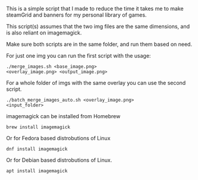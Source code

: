 This is a simple script that I made to reduce the time it takes me to make steamGrid and banners for my personal library of games.

This script(s) assumes that the two img files are the same dimensions, and is also reliant on imagemagick.

Make sure both scripts are in the same folder, and run them based on need.





For just one img you can run the first script with the usage:

<code>./merge_images.sh \<base_image.png\> \<overlay_image.png\> \<output_image.png\></code>

For a whole folder of imgs with the same overlay you can use the second script.

<code>./batch_merge_images_auto.sh \<overlay_image.png\> \<input_folder\></code>




imagemagick can be installed from Homebrew

<code>brew install imagemagick</code>

Or for Fedora based distrobutions of Linux

<code>dnf install imagemagick</code>

Or for Debian based distrobutions of Linux. 

<code>apt install imagemagick</code>
